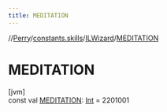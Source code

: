 ```yaml
---
title: MEDITATION
---
```

//[Perry](../../../index.html)/[constants.skills](../index.html)/[ILWizard](index.html)/[MEDITATION](-m-e-d-i-t-a-t-i-o-n.html)



# MEDITATION



[jvm]\
const val [MEDITATION](-m-e-d-i-t-a-t-i-o-n.html): [Int](https://kotlinlang.org/api/latest/jvm/stdlib/kotlin/-int/index.html) = 2201001




